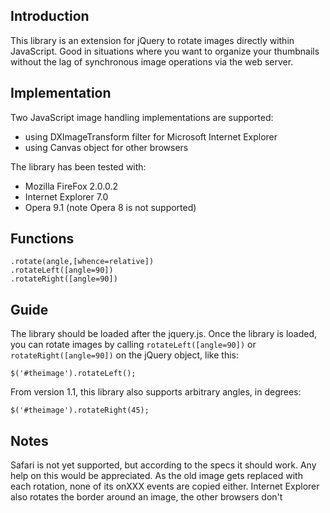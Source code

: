 ## Introduction
This library is an extension for jQuery to rotate images directly within JavaScript. Good in situations where you want to organize your thumbnails without the lag of synchronous image operations via the web server.

## Implementation
Two JavaScript image handling implementations are supported:
- using DXImageTransform filter for Microsoft Internet Explorer
- using Canvas object for other browsers

The library has been tested with:
- Mozilla FireFox 2.0.0.2
- Internet Explorer 7.0
- Opera 9.1 (note Opera 8 is not supported)

## Functions
```
.rotate(angle,[whence=relative])
.rotateLeft([angle=90])
.rotateRight([angle=90])
```

## Guide
The library should be loaded after the jquery.js. Once the library is loaded, you can rotate images by calling `rotateLeft([angle=90])` or `rotateRight([angle=90])` on the jQuery object, like this:

`$('#theimage').rotateLeft();`

From version 1.1, this library also supports arbitrary angles, in degrees:

`$('#theimage').rotateRight(45);`

## Notes
Safari is not yet supported, but according to the specs it should work. Any help on this would be appreciated.
As the old image gets replaced with each rotation, none of its onXXX events are copied either.
Internet Explorer also rotates the border around an image, the other browsers don't
